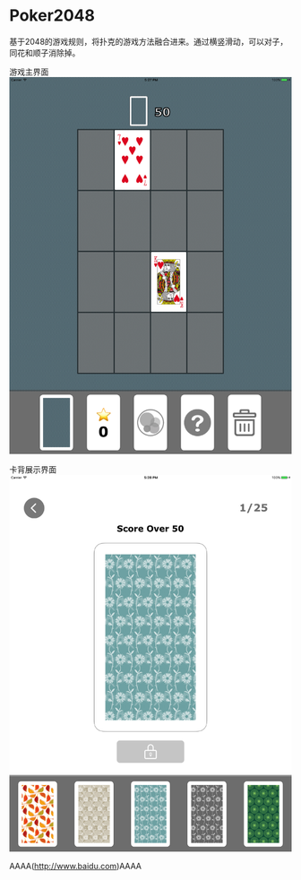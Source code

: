 # Poker2048

基于2048的游戏规则，将扑克的游戏方法融合进来。通过横竖滑动，可以对子，同花和顺子消除掉。

游戏主界面
![Image text](https://raw.githubusercontent.com/tom555cat/pictures/master/Simulator%20Screen%20Shot%202017年5月18日%20下午5.27.50.png)

卡背展示界面
![Image text](https://raw.githubusercontent.com/tom555cat/pictures/master/Simulator%20Screen%20Shot%202017年5月18日%20下午5.28.02.png)


AAAA(http://www.baidu.com)AAAA
